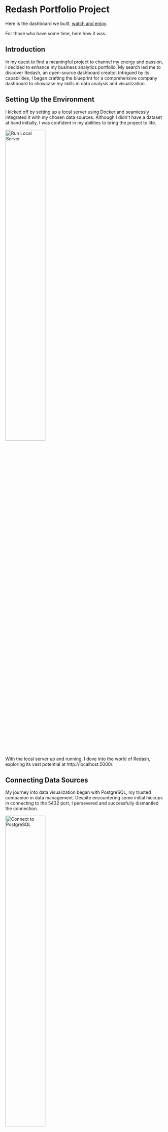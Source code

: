# Redash Portfolio Project 
Here is the dashboard we built, [watch and enjoy](http://localhost:5000/public/dashboards/c5ojCwJIpz885OpA5ALjdUjjhpkzqV6DLoSoT1c2?org_slug=default).

For those who have some time, here how it was..

## Introduction

In my quest to find a meaningful project to channel my energy and passion, I decided to enhance my business analytics portfolio. My search led me to discover Redash, an open-source dashboard creator. Intrigued by its capabilities, I began crafting the blueprint for a comprehensive company dashboard to showcase my skills in data analysis and visualization.

## Setting Up the Environment

I kicked off by setting up a local server using Docker and seamlessly integrated it with my chosen data sources. Although I didn't have a dataset at hand initially, I was confident in my abilities to bring the project to life.

<img src="https://github.com/Christymacarena/redash/assets/110884096/a22c9b9e-ae6a-4a43-9c15-f14d21271947" alt="Run Local Server" width="50%">

With the local server up and running, I dove into the world of Redash, exploring its vast potential at http://localhost:5000/.

## Connecting Data Sources

My journey into data visualization began with PostgreSQL, my trusted companion in data management. Despite encountering some initial hiccups in connecting to the 5432 port, I persevered and successfully dismantled the connection. 

<img src="https://github.com/Christymacarena/redash/assets/110884096/eb07d941-ac43-4d1b-a7ca-9b8198d76213" alt="Connect to PostgreSQL" width="50%">

Determined to explore the full spectrum of possibilities, I ventured into Clickhouse. Overcoming challenges with URL and CURL configurations, I triumphed in establishing a seamless connection.

<img src="https://github.com/Christymacarena/redash/assets/110884096/68f2e93c-412e-40c7-9475-9c3b6da1a9ee" alt="Connect to Clickhouse" width="40%">

## Crafting the Dashboard

With all systems connected and automated, I set out to leverage this powerful toolkit to construct the company's dashboard.

<img src="https://github.com/Christymacarena/redash/assets/110884096/6852009b-b107-4dc6-9a01-b9696c2c6b34" alt="Dashboard Preview" width="50%">

One of the standout features of Redash is its multifilter functionality, allowing users to extract precise insights from their datasets effortlessly.

<img src="https://github.com/Christymacarena/redash/assets/110884096/e4752e47-bcdd-4ef8-82bb-621118fd5e37" alt="Multifilter Visualization" width="50%">

## Exploring Data Insights

I delved into SQL queries to uncover insights from the data, crafting queries that offered valuable perspectives on business metrics.

<details>
  <summary>Click to expand SQL Code</summary> 
```sql
SELECT
    toStartOfMonth(toDate(Date)) AS Month,
    multiIf(
        '{{ cmp }}' = 'No', 
            if(
                toStartOfMonth(toDate(Date)) BETWEEN '{{ dates.start }}' AND '{{ dates.end }}', 
                'Current period', 
                'Comparative period'
            ),
        '{{ cmp }}' = 'With last month', 
            if(
                (toDate(addMonths(Date, -1)) BETWEEN '{{ dates.start }}' AND '{{ dates.end }}') 
                OR 
                ( toStartOfMonth(toDate(Date)) BETWEEN '{{ dates.start }}' AND '{{ dates.end }}'), 
                'Current period', 
                'Comparative period'
            ),
        NULL
    ) AS Comparing,
    SUM(Quantity) AS Total_Quantity,
    Country,
    State,
    `Product Category` AS PCategory,
    `Sub Category` AS SubCategory,
    SUM(Revenue) - SUM(Cost) AS Gross_Profit,
    SUM(
        CASE
            WHEN `Customer Gender` = 'F' THEN 1
            ELSE 0
        END
    ) AS Female_Count,
    AVG(
        CASE
            WHEN `Customer Gender` = 'F' THEN `Customer Age`
        END
    ) AS Avg_Female_Age,
    SUM(
        CASE
            WHEN `Customer Gender` = 'M' THEN 1
            ELSE 0
        END
    ) AS Male_Count,
    AVG(
        CASE
            WHEN `Customer Gender` = 'M' THEN `Customer Age`
        END
    ) AS Avg_Male_Age
FROM
    default.salesforcourse_4fe2kehu
WHERE 
    (
        '{{ cmp }}' = 'No' AND 
        toStartOfMonth(toDate(Date)) BETWEEN '{{ dates.start }}' AND '{{ dates.end }}'
    )
    OR
    (
        '{{ cmp }}' = 'With last month' AND 
        (
            (
                toStartOfMonth(toDate('{{ dates.end }}')) = toStartOfMonth(toDate(addMonths(Date, -1))) 
                AND 
                toStartOfMonth(toDate('{{ dates.start }}')) = toStartOfMonth(toDate(Date))
            ) 
             OR
            (
        '{{ cmp }}' = 'With last month' AND 
        (
            (toDate(addMonths(Date, 1)) BETWEEN '{{ dates.start }}' AND '{{ dates.end }}') 
            OR 
            (toDate(Date) BETWEEN '{{ dates.start }}' AND '{{ dates.end }}')
        )
            )
        )
    )
GROUP BY
    Month,
    Comparing,
    Country,
    State,
    PCategory, 
    SubCategory
ORDER BY
    Gross_Profit DESC;
  ```
</details>


## Visualizing Insights

Armed with aggregated values and diverse timelines, I embarked on a journey of visualization, unlocking a wealth of insights.

1. Time Series Analysis:

-Line charts showing trends in Gross Profit and Total Quantity over last year

<details>
  <summary>Click to expand SQL Code</summary>
```sql
  
SELECT
    toStartOfMonth(toDate(Date)) AS Month,
    SUM(Quantity) AS Total_Quantity,
    Country,
    State,
    `Product Category` AS PCategory,
    `Sub Category` AS SubCategory,
    SUM(Revenue - Cost) AS Gross_Profit, -- Calculate total gross profit
    SUM(
        CASE WHEN `Customer Gender` = 'F' THEN 1 ELSE 0 END
    ) AS Female_Count,
    AVG(
        CASE WHEN `Customer Gender` = 'F' THEN `Customer Age` END
    ) AS Avg_Female_Age,
    SUM(
        CASE WHEN `Customer Gender` = 'M' THEN 1 ELSE 0 END
    ) AS Male_Count,
    AVG(
        CASE WHEN `Customer Gender` = 'M' THEN `Customer Age` END
    ) AS Avg_Male_Age
FROM
    default.salesforcourse_4fe2kehu
WHERE 
    toStartOfMonth(toDate(Date)) BETWEEN '{{ dates.start }}' AND '{{ dates.end }}'
GROUP BY
    Month,
    Country,
    State,
    PCategory, 
    SubCategory
ORDER BY
    Gross_Profit DESC;
</details>



-Stacked bar charts comparing Total Quantity and Gross Profit between the last month and previus month

<details>
  <summary>Click to expand SQL Code</summary> 
```sql
SELECT
    toStartOfMonth(toDate(Date)) AS Month,
    multiIf(
        '{{ cmp }}' = 'No', 
            if(
                toStartOfMonth(toDate(Date)) BETWEEN '{{ dates.start }}' AND '{{ dates.end }}', 
                'Current period', 
                'Comparative period'
            ),
        '{{ cmp }}' = 'With last month', 
            if(
                (toDate(addMonths(Date, -1)) BETWEEN '{{ dates.start }}' AND '{{ dates.end }}') 
                OR 
                ( toStartOfMonth(toDate(Date)) BETWEEN '{{ dates.start }}' AND '{{ dates.end }}'), 
                'Current period', 
                'Comparative period'
            ),
        NULL
    ) AS Comparing,
    SUM(Quantity) AS Total_Quantity,
    Country,
    State,
    `Product Category` AS PCategory,
    `Sub Category` AS SubCategory,
    SUM(Revenue) - SUM(Cost) AS Gross_Profit,
    SUM(
        CASE
            WHEN `Customer Gender` = 'F' THEN 1
            ELSE 0
        END
    ) AS Female_Count,
    AVG(
        CASE
            WHEN `Customer Gender` = 'F' THEN `Customer Age`
        END
    ) AS Avg_Female_Age,
    SUM(
        CASE
            WHEN `Customer Gender` = 'M' THEN 1
            ELSE 0
        END
    ) AS Male_Count,
    AVG(
        CASE
            WHEN `Customer Gender` = 'M' THEN `Customer Age`
        END
    ) AS Avg_Male_Age
FROM
    default.salesforcourse_4fe2kehu
WHERE 
    (
        '{{ cmp }}' = 'No' AND 
        toStartOfMonth(toDate(Date)) BETWEEN '{{ dates.start }}' AND '{{ dates.end }}'
    )
    OR
    (
        '{{ cmp }}' = 'With last month' AND 
        (
            (
                toStartOfMonth(toDate('{{ dates.end }}')) = toStartOfMonth(toDate(addMonths(Date, -1))) 
                AND 
                toStartOfMonth(toDate('{{ dates.start }}')) = toStartOfMonth(toDate(Date))
            ) 
             OR
            (
        '{{ cmp }}' = 'With last month' AND 
        (
            (toDate(addMonths(Date, 1)) BETWEEN '{{ dates.start }}' AND '{{ dates.end }}') 
            OR 
            (toDate(Date) BETWEEN '{{ dates.start }}' AND '{{ dates.end }}')
        )
            )
        )
    )
GROUP BY
    Month,
    Comparing,
    Country,
    State,
    PCategory, 
    SubCategory
ORDER BY
    Gross_Profit DESC;
</details>


2.Geospatial Analysis:

-Geographical heatmaps showing Average Revenue per Transaction by Country (sorry, server was too slow to work woth these data)
-Even can be a fancy Bubble map visualizing the distribution of Female Count and Male Count by geographical regions, but we don't hace lat and long:) so next time.

3.Product Category Analysis:

-Horizontal bar charts displaying Total Quantity and Gross Profit by Product Category.
-Treemaps representing the hierarchy of Product Categories and Subcategories based on Gross Profit.
Buuuuuuuuuut. i dint have Treemap in my version of Redash so i provided sunburns sequence

<details>
  <summary>Click to expand SQL Code</summary>
```sql
WITH SequenceCTE AS (
  SELECT
    "Product Category" AS stage1,
    "Sub Category" AS stage2,
    NULL AS stage3,
    NULL AS stage4,
    NULL AS stage5,
    COUNT(*) AS value
  FROM
    default.salesforcourse_4fe2kehu
  WHERE 
    toStartOfMonth(toDate("Date")) BETWEEN '{{ dates.start }}' AND '{{ dates.end }}'
  GROUP BY
    "Product Category",
    "Sub Category"
)
SELECT
  stage1,
  stage2,
  stage3,
  stage4,
  stage5,
  value
FROM
  SequenceCTE
ORDER BY
  value DESC;
</details>


3.Customer Demographics Analysis:

-Pie charts illustrating the distribution of Female and Male customers.
-Box plots showcasing the distribution of Average Female Age and Average Male Age across different product categories.

<details>
  <summary>Click to expand SQL Code</summary>
```sql
WITH GenderCounts AS (
    SELECT
        SUM(
            CASE WHEN `Customer Gender` = 'F' THEN 1 ELSE 0 END
        ) AS Female_Count,
        SUM(
            CASE WHEN `Customer Gender` = 'M' THEN 1 ELSE 0 END
        ) AS Male_Count,
        AVG(
            CASE WHEN `Customer Gender` = 'F' THEN "Revenue" - "Cost" ELSE NULL END
        ) AS Avg_Female_Gross_Profit,
        AVG(
            CASE WHEN `Customer Gender` = 'M' THEN "Revenue" - "Cost" ELSE NULL END
        ) AS Avg_Male_Gross_Profit,
        SUM(
            CASE WHEN `Customer Gender` = 'F' THEN "Quantity" ELSE 0 END
        ) AS Total_Female_Quantity,
        SUM(
            CASE WHEN `Customer Gender` = 'M' THEN "Quantity" ELSE 0 END
        ) AS Total_Male_Quantity
    FROM
        default.salesforcourse_4fe2kehu
    WHERE 
        toStartOfMonth(toDate(Date)) BETWEEN '{{ dates.start }}' AND '{{ dates.end }}'
)
SELECT
    'Female' AS Gender,
    Female_Count AS Count,
    Avg_Female_Gross_Profit AS Avg_Gross_Profit,
    Total_Female_Quantity AS Total_Quantity
FROM
    GenderCounts
UNION ALL
SELECT
    'Male' AS Gender,
    Male_Count AS Count,
    Avg_Male_Gross_Profit AS Avg_Gross_Profit,
    Total_Male_Quantity AS Total_Quantity
FROM
    GenderCounts;
</details>


4. Comparative Analysis:

*By juxtaposing metrics from different periods, our Comparative Analysis provides a comprehensive view of performance evolution, empowering stakeholders to make data-driven decisions and optimize business strategies
-Dual-axis line charts comparing Total Quantity and Gross Profit between the Current Period and Comparative Period.
-Side-by-side bar charts displaying Total Quantity and Gross Profit for the Current Period and Comparative Period.

<details>
  <summary>Click to expand SQL Code</summary>
```sql
WITH CohortCTE AS (
    SELECT
        toStartOfMonth(Date) AS Cohort_Month,
        "Product Category" AS Product_Category,
        AVG("Unit Price" - "Unit Cost") AS Avg_Profit_Margin,
        SUM(Revenue - Cost) AS Total_Profit
    FROM
        default.salesforcourse_4fe2kehu
    GROUP BY
        Cohort_Month,
        Product_Category
    ORDER BY
        Cohort_Month
)
SELECT
    Cohort_Month,
    Product_Category,
    AVG(Avg_Profit_Margin) AS Avg_Profit_Margin,
    SUM(Total_Profit) AS Total_Profit
FROM
    CohortCTE
GROUP BY
    Cohort_Month,
    Product_Category
ORDER BY
    Cohort_Month;
</details>


5. Overall Performance Metrics:

-KPI widgets showing aggregated metrics such as Total Quantity, Gross Profit, Female Count, and Male Count.
Gauges representing the percentage change in Total Quantity and Gross Profit compared to the previous period.

6. Customer Segmentation:

-Scatter plots visualizing the relationship between Gross Profit and Customer Age, segmented by gender.
-Radar charts comparing the average Gross Profit and Total Quantity for different customer segments.

## So let's go straight to conclusions:


Customer Demographics:
Majority of customers fall within the age range of 32-45 years, indicating a mature target audience.
Gender distribution is nearly equal, with approximately 47-53 split between male and female customers.
The average age of customers across different product categories ranges from 34 to 38 years, with the youngest customers observed in the road bikes category.

Product Performance:
Accessories emerge as the largest category of goods sold, with notable popularity in subcategories such as tires and tubes, and bottles and cages.
Assessing metrics like Total Quantity, Revenue, and Gross Profit helps identify top-performing products or categories, offering insights into factors driving their success.
Understanding the relationship between Unit Cost, Unit Price, and Gross Profit enables optimization of pricing strategies to enhance profitability.

Geospatial Analysis:
The US leads in terms of quantity of goods sold across all categories, while Germany boasts higher average revenue per transaction, suggesting lucrative market potential.
Geographical heatmaps visualize revenue or sales distribution across different countries or regions, facilitating targeted marketing efforts.
Time Series Analysis:

The business witnessed significant improvement from 2015 to 2016, with Gross Profit turning consistently positive over time.
Tracking trends in Total Quantity, Revenue, and Gross Profit helps identify seasonal patterns and long-term growth trends, enabling proactive business decisions.Customer Segmentation:
Despite limited data, the gender distribution analysis provides insights into customer demographics, aiding in personalized marketing campaigns.
Analyzing customer retention rates and lifetime value guides prioritization of customer acquisition and retention strategies.

Cost Analysis:
Evaluating cost distribution across product categories helps identify areas for cost optimization and potential cost-saving opportunities.
Products with high margins and low production costs should be prioritized in marketing efforts to maximize profitability and cost-effectiveness.
In summary, leveraging insights from customer demographics, product performance, geospatial analysis, time series analysis, customer segmentation, and cost analysis enables data-driven decision-making and strategic planning for business growth and profitability.
